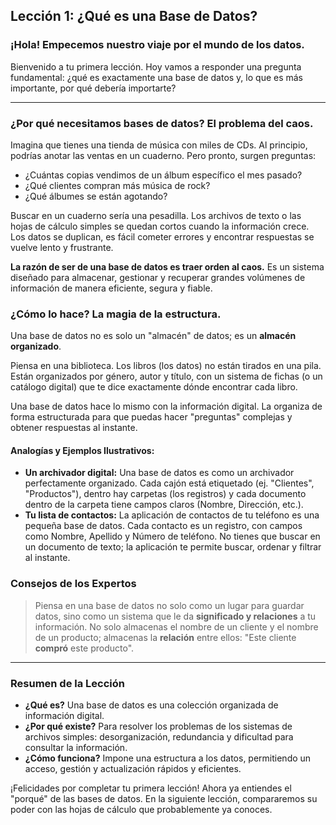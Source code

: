 ## Lección 1: ¿Qué es una Base de Datos?

### ¡Hola! Empecemos nuestro viaje por el mundo de los datos.

Bienvenido a tu primera lección. Hoy vamos a responder una pregunta fundamental: ¿qué es exactamente una base de datos y, lo que es más importante, por qué debería importarte?

---

### ¿Por qué necesitamos bases de datos? El problema del caos.

Imagina que tienes una tienda de música con miles de CDs. Al principio, podrías anotar las ventas en un cuaderno. Pero pronto, surgen preguntas:
- ¿Cuántas copias vendimos de un álbum específico el mes pasado?
- ¿Qué clientes compran más música de rock?
- ¿Qué álbumes se están agotando?

Buscar en un cuaderno sería una pesadilla. Los archivos de texto o las hojas de cálculo simples se quedan cortos cuando la información crece. Los datos se duplican, es fácil cometer errores y encontrar respuestas se vuelve lento y frustrante.

**La razón de ser de una base de datos es traer orden al caos.** Es un sistema diseñado para almacenar, gestionar y recuperar grandes volúmenes de información de manera eficiente, segura y fiable.

### ¿Cómo lo hace? La magia de la estructura.

Una base de datos no es solo un "almacén" de datos; es un **almacén organizado**.

Piensa en una biblioteca. Los libros (los datos) no están tirados en una pila. Están organizados por género, autor y título, con un sistema de fichas (o un catálogo digital) que te dice exactamente dónde encontrar cada libro.

Una base de datos hace lo mismo con la información digital. La organiza de forma estructurada para que puedas hacer "preguntas" complejas y obtener respuestas al instante.

#### Analogías y Ejemplos Ilustrativos:

- **Un archivador digital:** Una base de datos es como un archivador perfectamente organizado. Cada cajón está etiquetado (ej. "Clientes", "Productos"), dentro hay carpetas (los registros) y cada documento dentro de la carpeta tiene campos claros (Nombre, Dirección, etc.).
- **Tu lista de contactos:** La aplicación de contactos de tu teléfono es una pequeña base de datos. Cada contacto es un registro, con campos como Nombre, Apellido y Número de teléfono. No tienes que buscar en un documento de texto; la aplicación te permite buscar, ordenar y filtrar al instante.

### Consejos de los Expertos

> Piensa en una base de datos no solo como un lugar para guardar datos, sino como un sistema que le da **significado y relaciones** a tu información. No solo almacenas el nombre de un cliente y el nombre de un producto; almacenas la **relación** entre ellos: "Este cliente **compró** este producto".

---

### Resumen de la Lección

- **¿Qué es?** Una base de datos es una colección organizada de información digital.
- **¿Por qué existe?** Para resolver los problemas de los sistemas de archivos simples: desorganización, redundancia y dificultad para consultar la información.
- **¿Cómo funciona?** Impone una estructura a los datos, permitiendo un acceso, gestión y actualización rápidos y eficientes.

¡Felicidades por completar tu primera lección! Ahora ya entiendes el "porqué" de las bases de datos. En la siguiente lección, compararemos su poder con las hojas de cálculo que probablemente ya conoces.